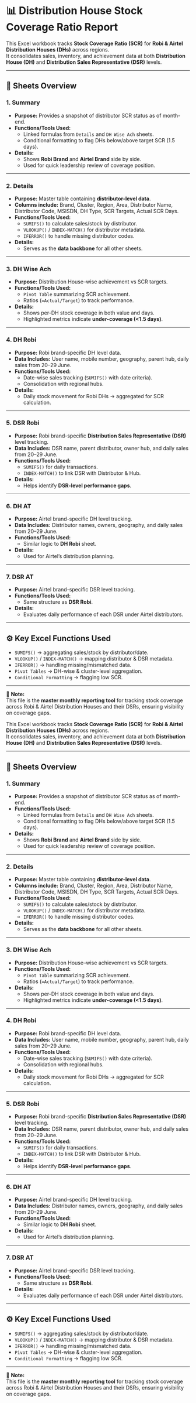 # 📊 Distribution House Stock Coverage Ratio Report

This Excel workbook tracks **Stock Coverage Ratio (SCR)** for **Robi & Airtel Distribution Houses (DHs)** across regions.  
It consolidates sales, inventory, and achievement data at both **Distribution House (DH)** and **Distribution Sales Representative (DSR)** levels.

---

## 🔹 Sheets Overview

### 1. **Summary**
- **Purpose:** Provides a snapshot of distributor SCR status as of month-end.  
- **Functions/Tools Used:**
  - Linked formulas from `Details` and `DH Wise Ach` sheets.
  - Conditional formatting to flag DHs below/above target SCR (1.5 days).  
- **Details:**  
  - Shows **Robi Brand** and **Airtel Brand** side by side.  
  - Used for quick leadership review of coverage position.  

---

### 2. **Details**
- **Purpose:** Master table containing **distributor-level data**.  
- **Columns include:** Brand, Cluster, Region, Area, Distributor Name, Distributor Code, MSISDN, DH Type, SCR Targets, Actual SCR Days.  
- **Functions/Tools Used:**  
  - `SUMIFS()` to calculate sales/stock by distributor.  
  - `VLOOKUP()` / `INDEX-MATCH()` for distributor metadata.  
  - `IFERROR()` to handle missing distributor codes.  
- **Details:**  
  - Serves as the **data backbone** for all other sheets.  

---

### 3. **DH Wise Ach**
- **Purpose:** Distribution House–wise achievement vs SCR targets.  
- **Functions/Tools Used:**  
  - `Pivot Table` summarizing SCR achievement.  
  - Ratios (`=Actual/Target`) to track performance.  
- **Details:**  
  - Shows per-DH stock coverage in both value and days.  
  - Highlighted metrics indicate **under-coverage (<1.5 days)**.  

---

### 4. **DH Robi**
- **Purpose:** Robi brand-specific DH level data.  
- **Data Includes:** User name, mobile number, geography, parent hub, daily sales from 20–29 June.  
- **Functions/Tools Used:**  
  - Date-wise sales tracking (`SUMIFS()` with date criteria).  
  - Consolidation with regional hubs.  
- **Details:**  
  - Daily stock movement for Robi DHs → aggregated for SCR calculation.  

---

### 5. **DSR Robi**
- **Purpose:** Robi brand-specific **Distribution Sales Representative (DSR)** level tracking.  
- **Data Includes:** DSR name, parent distributor, owner hub, and daily sales from 20–29 June.  
- **Functions/Tools Used:**  
  - `SUMIFS()` for daily transactions.  
  - `INDEX-MATCH()` to link DSR with Distributor & Hub.  
- **Details:**  
  - Helps identify **DSR-level performance gaps**.  

---

### 6. **DH AT**
- **Purpose:** Airtel brand-specific DH level tracking.  
- **Data Includes:** Distributor names, owners, geography, and daily sales from 20–29 June.  
- **Functions/Tools Used:**  
  - Similar logic to **DH Robi** sheet.  
- **Details:**  
  - Used for Airtel’s distribution planning.  

---

### 7. **DSR AT**
- **Purpose:** Airtel brand-specific DSR level tracking.  
- **Functions/Tools Used:**  
  - Same structure as **DSR Robi**.  
- **Details:**  
  - Evaluates daily performance of each DSR under Airtel distributors.  

---

## ⚙️ Key Excel Functions Used
- `SUMIFS()` → aggregating sales/stock by distributor/date.  
- `VLOOKUP()` / `INDEX-MATCH()` → mapping distributor & DSR metadata.  
- `IFERROR()` → handling missing/mismatched data.  
- `Pivot Tables` → DH-wise & cluster-level aggregation.  
- `Conditional Formatting` → flagging low SCR.  

---

📌 **Note:**  
This file is the **master monthly reporting tool** for tracking stock coverage across Robi & Airtel Distribution Houses and their DSRs, ensuring visibility on coverage gaps.


This Excel workbook tracks **Stock Coverage Ratio (SCR)** for **Robi & Airtel Distribution Houses (DHs)** across regions.  
It consolidates sales, inventory, and achievement data at both **Distribution House (DH)** and **Distribution Sales Representative (DSR)** levels.

---

## 🔹 Sheets Overview

### 1. **Summary**
- **Purpose:** Provides a snapshot of distributor SCR status as of month-end.  
- **Functions/Tools Used:**
  - Linked formulas from `Details` and `DH Wise Ach` sheets.
  - Conditional formatting to flag DHs below/above target SCR (1.5 days).  
- **Details:**  
  - Shows **Robi Brand** and **Airtel Brand** side by side.  
  - Used for quick leadership review of coverage position.  

---

### 2. **Details**
- **Purpose:** Master table containing **distributor-level data**.  
- **Columns include:** Brand, Cluster, Region, Area, Distributor Name, Distributor Code, MSISDN, DH Type, SCR Targets, Actual SCR Days.  
- **Functions/Tools Used:**  
  - `SUMIFS()` to calculate sales/stock by distributor.  
  - `VLOOKUP()` / `INDEX-MATCH()` for distributor metadata.  
  - `IFERROR()` to handle missing distributor codes.  
- **Details:**  
  - Serves as the **data backbone** for all other sheets.  

---

### 3. **DH Wise Ach**
- **Purpose:** Distribution House–wise achievement vs SCR targets.  
- **Functions/Tools Used:**  
  - `Pivot Table` summarizing SCR achievement.  
  - Ratios (`=Actual/Target`) to track performance.  
- **Details:**  
  - Shows per-DH stock coverage in both value and days.  
  - Highlighted metrics indicate **under-coverage (<1.5 days)**.  

---

### 4. **DH Robi**
- **Purpose:** Robi brand-specific DH level data.  
- **Data Includes:** User name, mobile number, geography, parent hub, daily sales from 20–29 June.  
- **Functions/Tools Used:**  
  - Date-wise sales tracking (`SUMIFS()` with date criteria).  
  - Consolidation with regional hubs.  
- **Details:**  
  - Daily stock movement for Robi DHs → aggregated for SCR calculation.  

---

### 5. **DSR Robi**
- **Purpose:** Robi brand-specific **Distribution Sales Representative (DSR)** level tracking.  
- **Data Includes:** DSR name, parent distributor, owner hub, and daily sales from 20–29 June.  
- **Functions/Tools Used:**  
  - `SUMIFS()` for daily transactions.  
  - `INDEX-MATCH()` to link DSR with Distributor & Hub.  
- **Details:**  
  - Helps identify **DSR-level performance gaps**.  

---

### 6. **DH AT**
- **Purpose:** Airtel brand-specific DH level tracking.  
- **Data Includes:** Distributor names, owners, geography, and daily sales from 20–29 June.  
- **Functions/Tools Used:**  
  - Similar logic to **DH Robi** sheet.  
- **Details:**  
  - Used for Airtel’s distribution planning.  

---

### 7. **DSR AT**
- **Purpose:** Airtel brand-specific DSR level tracking.  
- **Functions/Tools Used:**  
  - Same structure as **DSR Robi**.  
- **Details:**  
  - Evaluates daily performance of each DSR under Airtel distributors.  

---

## ⚙️ Key Excel Functions Used
- `SUMIFS()` → aggregating sales/stock by distributor/date.  
- `VLOOKUP()` / `INDEX-MATCH()` → mapping distributor & DSR metadata.  
- `IFERROR()` → handling missing/mismatched data.  
- `Pivot Tables` → DH-wise & cluster-level aggregation.  
- `Conditional Formatting` → flagging low SCR.  

---

📌 **Note:**  
This file is the **master monthly reporting tool** for tracking stock coverage across Robi & Airtel Distribution Houses and their DSRs, ensuring visibility on coverage gaps.
